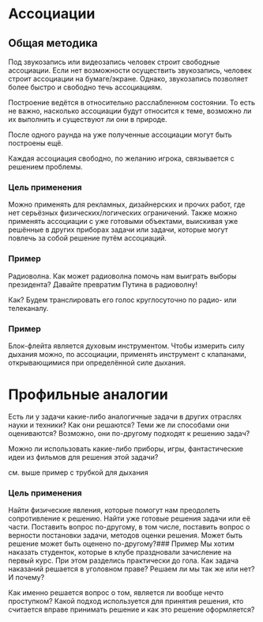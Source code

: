 ﻿# Ассоциации

## Общая методика

Под звукозапись или видеозапись человек строит свободные ассоциации.
Если нет возможности осуществить звукозапись, человек строит ассоциации на бумаге/экране. Однако, звукозапись позволяет более быстро и свободно течь ассоциациям.

Построение ведётся в относительно расслабленном состоянии. То есть не важно, насколько ассоциации будут относится к теме, возможно ли их выполнить и существуют ли они в природе.

После одного раунда на уже полученные ассоциации могут быть построены ещё.

Каждая ассоциация свободно, по желанию игрока, связывается с решением проблемы.

### Цель применения

Можно применять для рекламных, дизайнерских и прочих работ, где нет серьёзных физических/логических ограничений.
Также можно применять ассоциации с уже готовыми объектами, выискивая уже решённые в других приборах задачи или задачи, которые могут повлечь за собой решение путём ассоциаций.


### Пример
Радиоволна.
Как может радиоволна помочь нам выиграть выборы президента?
Давайте превратим Путина в радиоволну!

Как?
Будем транслировать его голос круглосуточно по радио- или телеканалу.

### Пример
Блок-флейта является духовым инструментом. Чтобы измерить силу дыхания можно, по ассоциации, применять инструмент с клапанами, открывающимися при определённой силе дыхания.



# Профильные аналогии
Есть ли у задачи какие-либо аналогичные задачи в других отраслях науки и техники?
Как они решаются?
Теми же ли способами они оцениваются? Возможно, они по-другому подходят к решению задач?

Можно ли использовать какие-либо приборы, игры, фантастические идеи из фильмов для решения этой задачи?

см. выше пример с трубкой для дыхания

### Цель применения
Найти физические явления, которые помогут нам преодолеть сопротивление к решению.
Найти уже готовые решения задачи или её части.
Поставить вопрос по-другому, в том числе, поставить вопрос о верности постановки задачи, методов оценки решения. Может быть решение может быть оценено по-другому?### Пример
Мы хотим наказать студенток, которые в клубе праздновали зачисление на первый курс. При этом разделись практически до гола.
Как задача наказаний решается в уголовном праве?
Решаем ли мы так же или нет? И почему?

Как именно решается вопрос о том, является ли вообще нечто проступком?
Какой подход используется для принятия решения, кто считается вправе принимать решение и как это решение оформляется?


# 
